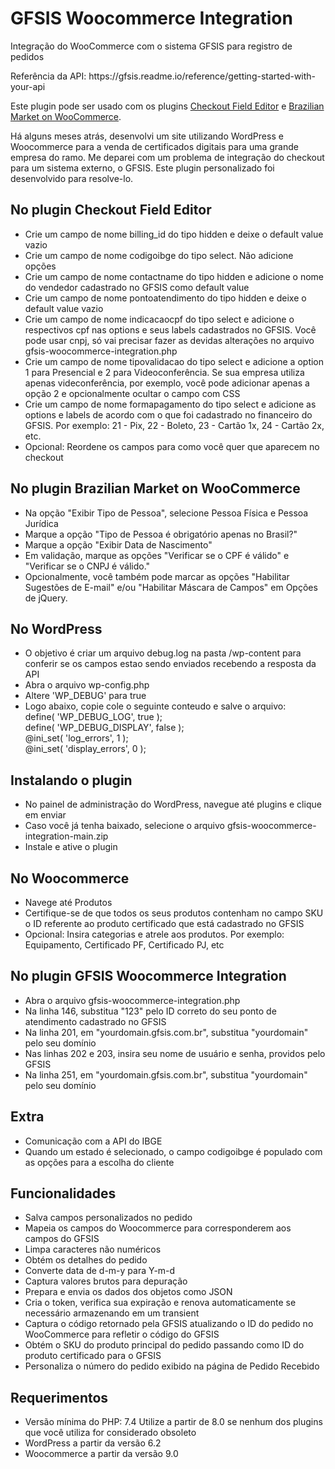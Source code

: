 # GFSIS Woocommerce Integration
<p>Integração do WooCommerce com o sistema GFSIS para registro de pedidos</p>
<p>Referência da API: https://gfsis.readme.io/reference/getting-started-with-your-api</p>
<p>Este plugin pode ser usado com os plugins <a href="https://br.wordpress.org/plugins/woo-checkout-field-editor-pro/">Checkout Field Editor</a> e <a href="https://br.wordpress.org/plugins/woocommerce-extra-checkout-fields-for-brazil/">Brazilian Market on WooCommerce</a>.</p>
<p>Há alguns meses atrás, desenvolvi um site utilizando WordPress e Woocommerce para a venda de certificados digitais para uma grande empresa do ramo. Me deparei com um problema de integração do checkout para um sistema externo, o GFSIS. Este plugin personalizado foi desenvolvido para resolve-lo.</p>
<h2>No plugin Checkout Field Editor</h2>
<ul>
<li>Crie um campo de nome billing_id do tipo hidden e deixe o default value vazio</li>
<li>Crie um campo de nome codigoibge do tipo select. Não adicione opções</li>
<li>Crie um campo de nome contactname do tipo hidden e adicione o nome do vendedor cadastrado no GFSIS como default value</li>
<li>Crie um campo de nome pontoatendimento do tipo hidden e deixe o default value vazio</li>
<li>Crie um campo de nome indicacaocpf do tipo select e adicione o respectivos cpf nas options e seus labels cadastrados no GFSIS. Você pode usar cnpj, só vai precisar fazer as devidas alterações no arquivo gfsis-woocommerce-integration.php</li>
<li>Crie um campo de nome tipovalidacao do tipo select e adicione a option 1 para Presencial e 2 para Videoconferência. Se sua empresa utiliza apenas videconferência, por exemplo, você pode adicionar apenas a opção 2 e opcionalmente ocultar o campo com CSS</li>
<li>Crie um campo de nome formapagamento do tipo select e adicione as options e labels de acordo com o que foi cadastrado no financeiro do GFSIS. Por exemplo: 21 - Pix, 22 - Boleto, 23 - Cartão 1x, 24 - Cartão 2x, etc.</li>
<li>Opcional: Reordene os campos para como você quer que aparecem no checkout</li>
</ul>
<h2>No plugin Brazilian Market on WooCommerce</h2>
<ul>
<li>Na opção "Exibir Tipo de Pessoa", selecione Pessoa Física e Pessoa Jurídica</li>
<li>Marque a opção "Tipo de Pessoa é obrigatório apenas no Brasil?"</li>
<li>Marque a opção "Exibir Data de Nascimento"</li>
<li>Em validação, marque as opções "Verificar se o CPF é válido" e "Verificar se o CNPJ é válido."</li>
<li>Opcionalmente, você também pode marcar as opções "Habilitar Sugestões de E-mail" e/ou "Habilitar Máscara de Campos" em Opções de jQuery.</li>
</ul>
<h2>No WordPress</h2>
<ul>
<li>O objetivo é criar um arquivo debug.log na pasta /wp-content para conferir se os campos estao sendo enviados recebendo a resposta da API</li>
<li>Abra o arquivo wp-config.php</li>
<li>Altere 'WP_DEBUG' para true</li>
<li>Logo abaixo, copie cole o seguinte conteudo e salve o arquivo:<br>define( 'WP_DEBUG_LOG', true );<br>
define( 'WP_DEBUG_DISPLAY', false );<br>
@ini_set( 'log_errors', 1 );<br>
@ini_set( 'display_errors', 0 );
</li>
</ul>
<h2>Instalando o plugin</h2>
<ul>
<li>No painel de administração do WordPress, navegue até plugins e clique em enviar</li>
<li>Caso você já tenha baixado, selecione o arquivo gfsis-woocommerce-integration-main.zip</li>
<li>Instale e ative o plugin</li>
</ul>
<h2>No Woocommerce</h2>
<ul>
<li>Navege até Produtos</li>
<li>Certifique-se de que todos os seus produtos contenham no campo SKU o ID referente ao produto certificado que está cadastrado no GFSIS</li>
<li>Opcional: Insira categorias e atrele aos produtos. Por exemplo: Equipamento, Certificado PF, Certificado PJ, etc</li>
</ul>
<h2>No plugin GFSIS Woocommerce Integration</h2>
<ul>
<li>Abra o arquivo gfsis-woocommerce-integration.php</li>
<li>Na linha 146, substitua "123" pelo ID correto do seu ponto de atendimento cadastrado no GFSIS</li>
<li>Na linha 201, em "yourdomain.gfsis.com.br", substitua "yourdomain" pelo seu domínio</li>
<li>Nas linhas 202 e 203, insira seu nome de usuário e senha, providos pelo GFSIS</li>
<li>Na linha 251, em "yourdomain.gfsis.com.br", substitua "yourdomain" pelo seu domínio</li>
</ul>
<h2>Extra</h2>
<ul>
<li>Comunicação com a API do IBGE</li>
<li>Quando um estado é selecionado, o campo codigoibge é populado com as opções para a escolha do cliente</li>
</ul>
<h2>Funcionalidades</h2>
<ul>
<li>Salva campos personalizados no pedido</li>
<li>Mapeia os campos do Woocommerce para corresponderem aos campos do GFSIS</li>
<li>Limpa caracteres não numéricos</li>
<li>Obtém os detalhes do pedido</li>
<li>Converte data de d-m-y para Y-m-d</li>
<li>Captura valores brutos para depuração</li>
<li>Prepara e envia os dados dos objetos como JSON</li>
<li>Cria o token, verifica sua expiração e renova automaticamente se necessário armazenando em um transient</li>
<li>Captura o código retornado pela GFSIS atualizando o ID do pedido no WooCommerce para refletir o código do GFSIS</li>
<li>Obtém o SKU do produto principal do pedido passando como ID do produto certificado para o GFSIS</li>
<li>Personaliza o número do pedido exibido na página de Pedido Recebido</li>
</ul>
<h2>Requerimentos</h2>
<ul>
<li>Versão mínima do PHP: 7.4 Utilize a partir de 8.0 se nenhum dos plugins que você utiliza for considerado obsoleto</li>
<li>WordPress a partir da versão 6.2</li>
<li>Woocommerce a partir da versão 9.0</li>
</ul>
